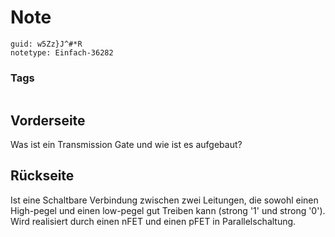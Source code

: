 # Note
```
guid: w5Zz}J^#*R
notetype: Einfach-36282
```

### Tags
```
```

## Vorderseite
Was ist ein Transmission Gate und wie ist es aufgebaut?

## Rückseite
Ist eine Schaltbare Verbindung zwischen zwei Leitungen, die sowohl einen High-pegel und einen low-pegel gut Treiben kann (strong '1' und strong '0'). Wird realisiert durch einen nFET und einen pFET in Parallelschaltung.
